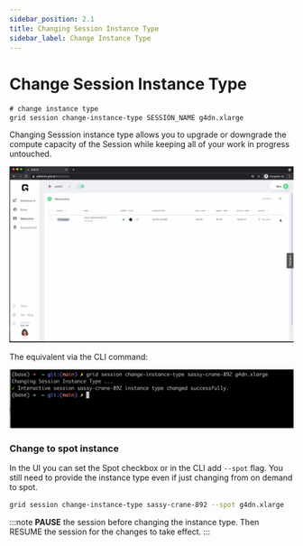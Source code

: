 ```yaml
---
sidebar_position: 2.1
title: Changing Session Instance Type
sidebar_label: Change Instance Type
---
```


# Change Session Instance Type

```text
# change instance type
grid session change-instance-type SESSION_NAME g4dn.xlarge
```

Changing Sesssion instance type allows you to upgrade or downgrade the compute capacity of the Session while keeping all of your work in progress untouched.

![](/images/sessions/change-instance-type.gif)


The equivalent via the CLI command:

![](/images/sessions/change-instance-type.png)

### Change to spot instance

In the UI you can set the Spot checkbox or in the CLI add `--spot` flag.
You still need to provide the instance type even if just changing from on demand to spot.

```bash
grid session change-instance-type sassy-crane-892 --spot g4dn.xlarge
```

:::note 
__PAUSE__ the session before changing the instance type. Then RESUME the session for the changes to take effect.
:::
